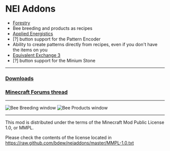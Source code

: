 NEI Addons
==========

* [Forestry](http://www.minecraftforum.net/topic/700588-)
 * Bee breeding and products as recipes
* [Applied Energistics](www.minecraftforum.net/topic/1625015-)
 * [?] button support for the Pattern Encoder
 * Ability to create patterns directly from recipes, even if you don't have the items on you
* [Equivalent Exchange 3](http://www.minecraftforum.net/topic/1540010-) 
 * [?] button support for the Minium Stone

***
### [Downloads](http://bit.ly/189xpv6)
### [Minecraft Forums thread](http://www.minecraftforum.net/topic/1803460-)
***
![Bee Breeding window](http://i.imgur.com/ENCP9He.png) ![Bee Products window](http://i.imgur.com/Jwv4n0Q.png)
***

This mod is distributed under the terms of the Minecraft Mod Public License 1.0, or MMPL. 

Please check the contents of the license located in https://raw.github.com/bdew/neiaddons/master/MMPL-1.0.txt
